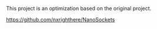 This project is an optimization based on the original project. 

https://github.com/nxrighthere/NanoSockets 